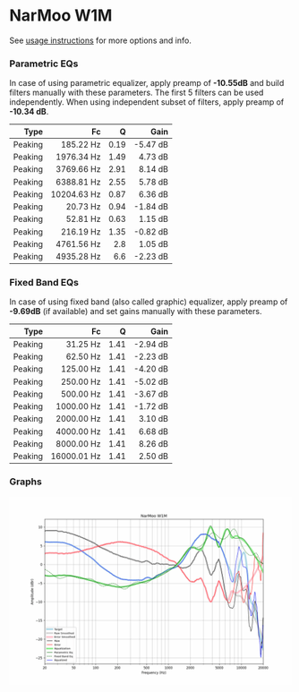 # NarMoo W1M
See [usage instructions](https://github.com/jaakkopasanen/AutoEq#usage) for more options and info.

### Parametric EQs
In case of using parametric equalizer, apply preamp of **-10.55dB** and build filters manually
with these parameters. The first 5 filters can be used independently.
When using independent subset of filters, apply preamp of **-10.34 dB**.

| Type    | Fc          |    Q | Gain     |
|--------:|------------:|-----:|---------:|
| Peaking | 185.22 Hz   | 0.19 | -5.47 dB |
| Peaking | 1976.34 Hz  | 1.49 | 4.73 dB  |
| Peaking | 3769.66 Hz  | 2.91 | 8.14 dB  |
| Peaking | 6388.81 Hz  | 2.55 | 5.78 dB  |
| Peaking | 10204.63 Hz | 0.87 | 6.36 dB  |
| Peaking | 20.73 Hz    | 0.94 | -1.84 dB |
| Peaking | 52.81 Hz    | 0.63 | 1.15 dB  |
| Peaking | 216.19 Hz   | 1.35 | -0.82 dB |
| Peaking | 4761.56 Hz  | 2.8  | 1.05 dB  |
| Peaking | 4935.28 Hz  | 6.6  | -2.23 dB |

### Fixed Band EQs
In case of using fixed band (also called graphic) equalizer, apply preamp of **-9.69dB**
(if available) and set gains manually with these parameters.

| Type    | Fc          |    Q | Gain     |
|--------:|------------:|-----:|---------:|
| Peaking | 31.25 Hz    | 1.41 | -2.94 dB |
| Peaking | 62.50 Hz    | 1.41 | -2.23 dB |
| Peaking | 125.00 Hz   | 1.41 | -4.20 dB |
| Peaking | 250.00 Hz   | 1.41 | -5.02 dB |
| Peaking | 500.00 Hz   | 1.41 | -3.67 dB |
| Peaking | 1000.00 Hz  | 1.41 | -1.72 dB |
| Peaking | 2000.00 Hz  | 1.41 | 3.10 dB  |
| Peaking | 4000.00 Hz  | 1.41 | 6.68 dB  |
| Peaking | 8000.00 Hz  | 1.41 | 8.26 dB  |
| Peaking | 16000.01 Hz | 1.41 | 2.50 dB  |

### Graphs
![](./NarMoo%20W1M.png)